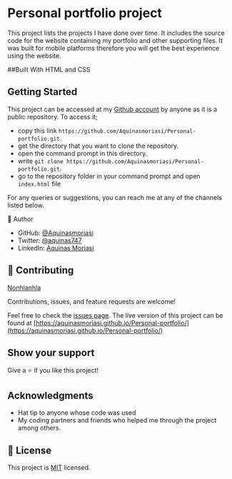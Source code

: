 
# Personal portfolio project
This project lists the projects I have done over time. It includes the source code for the website containing my portfolio and other supporting files. It was built for mobile platforms therefore you will get the best experience using the website. 

##Built With
HTML and CSS

## Getting Started
This project can be accessed at my [Github account](https://github.com/Aquinasmoriasi) by anyone as it is a public repository. To access it;
- copy this link `https://github.com/Aquinasmoriasi/Personal-portfolio.git`.
- get the directory that you want to clone the repository.
- open the command prompt in this directory.
- write `git clone https://github.com/Aquinasmoriasi/Personal-portfolio.git`.
- go to the repository folder in your command prompt and open `index.html` file

For any queries or suggestions, you can reach me at any of the channels listed below.

👤 Author
- GitHub: [@Aquinasmoriasi](https://github.com/Aquinasmoriasi)
- Twitter: [@aquinas747](https://twitter.com/aquinas747)
- LinkedIn: [Aquinas Moriasi](www.linkedin.com/in/aquinas-moriasi)

## 🤝 Contributing
[Nonhlanhla](https://github.com/29td)

Contributions, issues, and feature requests are welcome!

Feel free to check the [issues page](https://github.com/Aquinasmoriasi/Personal-portfolio/issues).
The live version of this project can be found at [https://aquinasmoriasi.github.io/Personal-portfolio/](https://aquinasmoriasi.github.io/Personal-portfolio/)

## Show your support

Give a ⭐️ if you like this project!

## Acknowledgments

- Hat tip to anyone whose code was used
- My coding partners and friends who helped me through the project among others.


## 📝 License

This project is [MIT](./LICENSE) licensed.
